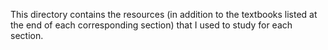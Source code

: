 This directory contains the resources (in addition to the textbooks listed at the end of each corresponding section) that I used to study for each section.
